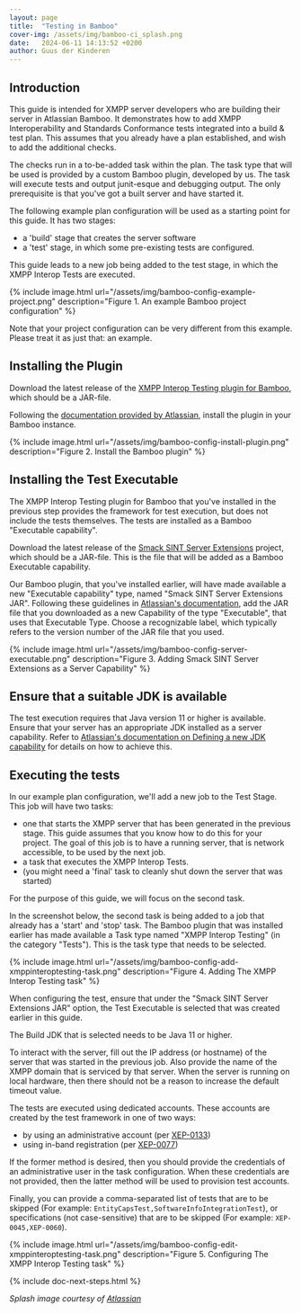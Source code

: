 ```yaml
---
layout: page
title:  "Testing in Bamboo"
cover-img: /assets/img/bamboo-ci_splash.png
date:   2024-06-11 14:13:52 +0200
author: Guus der Kinderen
---
```


## Introduction

This guide is intended for XMPP server developers who are building their server in Atlassian Bamboo. It demonstrates how to add XMPP Interoperability and Standards Conformance tests integrated into a build & test plan. This assumes that you already have a plan established, and wish to add the additional checks.

The checks run in a to-be-added task within the plan. The task type that will be used is provided by a custom Bamboo plugin, developed by us. The task will execute tests and output junit-esque and debugging output. The only prerequisite is that you've got a built server and have started it.

The following example plan configuration will be used as a starting point for this guide. It has two stages:
- a 'build' stage that creates the server software
- a 'test' stage, in which some pre-existing tests are configured.

This guide leads to a new job being added to the test stage, in which the XMPP Interop Tests are executed.

{% include image.html url="/assets/img/bamboo-config-example-project.png" description="Figure 1. An example Bamboo project configuration" %}

Note that your project configuration can be very different from this example. Please treat it as just that: an example.

## Installing the Plugin

Download the latest release of the [XMPP Interop Testing plugin for Bamboo](https://github.com/XMPP-Interop-Testing/xmpp-interop-tests-bamboo-plugin), which should be a JAR-file.

Following the [documentation provided by Atlassian](https://confluence.atlassian.com/bamboo/installing-a-plugin-289277265.html), install the plugin in your Bamboo instance.

{% include image.html url="/assets/img/bamboo-config-install-plugin.png" description="Figure 2. Install the Bamboo plugin" %}


## Installing the Test Executable

The XMPP Interop Testing plugin for Bamboo that you've installed in the previous step provides the framework for test execution, but does not include the tests themselves. The tests are installed as a Bamboo "Executable capability".

Download the latest release of the [Smack SINT Server Extensions](https://github.com/XMPP-Interop-Testing/smack-sint-server-extensions/releases) project, which should be a JAR-file. This is the file that will be added as a Bamboo Executable capability.

Our Bamboo plugin, that you've installed earlier, will have made available a new "Executable capability" type, named "Smack SINT Server Extensions JAR". Following these guidelines in [Atlassian's documentation](https://confluence.atlassian.com/bamboo/defining-a-new-executable-capability-289277164.html), add the JAR file that you downloaded as a new Capability of the type "Executable", that uses that Executable Type. Choose a recognizable label, which typically refers to the version number of the JAR file that you used.

{% include image.html url="/assets/img/bamboo-config-server-executable.png" description="Figure 3. Adding Smack SINT Server Extensions as a Server Capability" %}

## Ensure that a suitable JDK is available

The test execution requires that Java version 11 or higher is available. Ensure that your server has an appropriate JDK installed as a server capability. Refer to [Atlassian's documentation on Defining a new JDK capability](https://confluence.atlassian.com/bamboo/defining-a-new-jdk-capability-289277157.html) for details on how to achieve this.

## Executing the tests

In our example plan configuration, we'll add a new job to the Test Stage. This job will have two tasks:
- one that starts the XMPP server that has been generated in the previous stage. This guide assumes that you know how to do this for your project. The goal of this job is to have a running server, that is network accessible, to be used by the next job.
- a task that executes the XMPP Interop Tests.
- (you might need a 'final' task to cleanly shut down the server that was started)

For the purpose of this guide, we will focus on the second task.

In the screenshot below, the second task is being added to a job that already has a 'start' and 'stop' task. The Bamboo plugin that was installed earlier has made available a Task type named "XMPP Interop Testing" (in the category "Tests"). This is the task type that needs to be selected.

{% include image.html url="/assets/img/bamboo-config-add-xmppinteroptesting-task.png" description="Figure 4. Adding The XMPP Interop Testing task" %}

When configuring the test, ensure that under the "Smack SINT Server Extensions JAR" option, the Test Executable is selected that was created earlier in this guide.

The Build JDK that is selected needs to be Java 11 or higher.

To interact with the server, fill out the IP address (or hostname) of the server that was started in the previous job. Also provide the name of the XMPP domain that is serviced by that server. When the server is running on local hardware, then there should not be a reason to increase the default timeout value.

The tests are executed using dedicated accounts. These accounts are created by the test framework in one of two ways:
- by using an administrative account (per [XEP-0133](https://xmpp.org/extensions/xep-0133.html))
- using in-band registration (per [XEP-0077](https://xmpp.org/extensions/xep-0077.html))

If the former method is desired, then you should provide the credentials of an administrative user in the task configuration. When these credentials are not provided, then the latter method will be used to provision test accounts.

Finally, you can provide a comma-separated list of tests that are to be skipped (For example: `EntityCapsTest,SoftwareInfoIntegrationTest`), or specifications (not case-sensitive) that are to be skipped (For example: `XEP-0045,XEP-0060`).

{% include image.html url="/assets/img/bamboo-config-edit-xmppinteroptesting-task.png" description="Figure 5. Configuring The XMPP Interop Testing task" %}

{% include doc-next-steps.html %}

_Splash image courtesy of [Atlassian](https://wac-cdn.atlassian.com/dam/jcr:31f25b51-d53c-4fda-ad9c-7c150d9cfefa/illustrations-spot-hero-Software%20Development_1.svg?cdnVersion=1807)_

